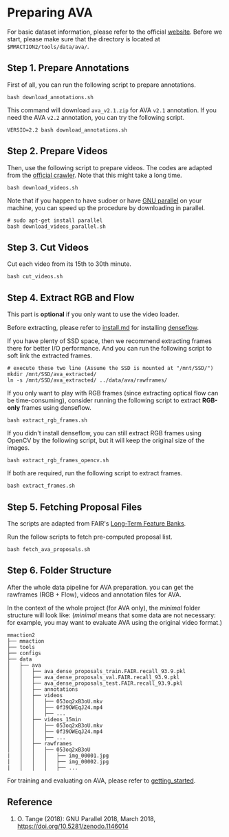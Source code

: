 # Preparing AVA

For basic dataset information, please refer to the official [website](https://research.google.com/ava/index.html).
Before we start, please make sure that the directory is located at `$MMACTION2/tools/data/ava/`.

## Step 1. Prepare Annotations

First of all, you can run the following script to prepare annotations.

```shell
bash download_annotations.sh
```

This command will download `ava_v2.1.zip` for AVA `v2.1` annotation. If you need the AVA `v2.2` annotation, you can try the following script.

```shell
VERSIO=2.2 bash download_annotations.sh
```

## Step 2. Prepare Videos

Then, use the following script to prepare videos. The codes are adapted from the [official crawler](https://github.com/cvdfoundation/ava-dataset).
Note that this might take a long time.

```shell
bash download_videos.sh
```

Note that if you happen to have sudoer or have [GNU parallel](https://www.gnu.org/software/parallel/) on your machine,
you can speed up the procedure by downloading in parallel.

```shell
# sudo apt-get install parallel
bash download_videos_parallel.sh
```

## Step 3. Cut Videos

Cut each video from its 15th to 30th minute.

```shell
bash cut_videos.sh
```

## Step 4. Extract RGB and Flow

This part is **optional** if you only want to use the video loader.

Before extracting, please refer to [install.md](/docs/install.md) for installing [denseflow](https://github.com/open-mmlab/denseflow).

If you have plenty of SSD space, then we recommend extracting frames there for better I/O performance. And you can run the following script to soft link the extracted frames.

```shell
# execute these two line (Assume the SSD is mounted at "/mnt/SSD/")
mkdir /mnt/SSD/ava_extracted/
ln -s /mnt/SSD/ava_extracted/ ../data/ava/rawframes/
```

If you only want to play with RGB frames (since extracting optical flow can be time-consuming), consider running the following script to extract **RGB-only** frames using denseflow.

```shell
bash extract_rgb_frames.sh
```

If you didn't install denseflow, you can still extract RGB frames using OpenCV by the following script, but it will keep the original size of the images.

```shell
bash extract_rgb_frames_opencv.sh
```

If both are required, run the following script to extract frames.

```shell
bash extract_frames.sh
```

## Step 5. Fetching Proposal Files

The scripts are adapted from FAIR's [Long-Term Feature Banks](https://github.com/facebookresearch/video-long-term-feature-banks).

Run the follow scripts to fetch pre-computed proposal list.

```shell
bash fetch_ava_proposals.sh
```

## Step 6. Folder Structure

After the whole data pipeline for AVA preparation.
you can get the rawframes (RGB + Flow), videos and annotation files for AVA.

In the context of the whole project (for AVA only), the *minimal* folder structure will look like:
(*minimal* means that some data are not necessary: for example, you may want to evaluate AVA using the original video format.)

```
mmaction2
├── mmaction
├── tools
├── configs
├── data
│   ├── ava
│   │   ├── ava_dense_proposals_train.FAIR.recall_93.9.pkl
│   │   ├── ava_dense_proposals_val.FAIR.recall_93.9.pkl
│   │   ├── ava_dense_proposals_test.FAIR.recall_93.9.pkl
│   │   ├── annotations
│   │   ├── videos
│   │   │   ├── 053oq2xB3oU.mkv
│   │   │   ├── 0f39OWEqJ24.mp4
│   │   │   ├── ...
│   │   ├── videos_15min
│   │   │   ├── 053oq2xB3oU.mkv
│   │   │   ├── 0f39OWEqJ24.mp4
│   │   │   ├── ...
│   │   ├── rawframes
│   │   │   ├── 053oq2xB3oU
|   │   │   │   ├── img_00001.jpg
|   │   │   │   ├── img_00002.jpg
|   │   │   │   ├── ...
```

For training and evaluating on AVA, please refer to [getting_started](/docs/getting_started.md).

## Reference

1. O. Tange (2018): GNU Parallel 2018, March 2018, https://doi.org/10.5281/zenodo.1146014
